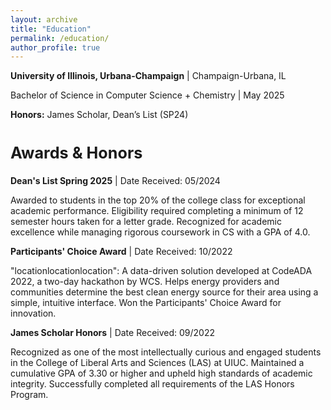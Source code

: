 ```yaml
---
layout: archive
title: "Education"
permalink: /education/
author_profile: true
---
```


<!-- {% include base_path %} -->

<p><strong>University of Illinois, Urbana-Champaign</strong> | Champaign-Urbana, IL</p>
<p>Bachelor of Science in Computer Science + Chemistry | May 2025</p>
<p><strong>Honors:</strong> James Scholar, Dean’s List (SP24)</p>

<h2 style="font-size: 1.8em; margin-top: 1.5em; font-weight: bold; line-height: 1.2;">Awards & Honors</h2>

<div>
  <p><strong>Dean's List Spring 2025</strong> | Date Received: 05/2024</p>
  <p>
    Awarded to students in the top 20% of the college class for exceptional academic performance. 
    Eligibility required completing a minimum of 12 semester hours taken for a letter grade. 
    Recognized for academic excellence while managing rigorous coursework in CS with a GPA of 4.0.
  </p>
</div>

<div>
  <p><strong>Participants' Choice Award</strong> | Date Received: 10/2022</p>
  <p>
    "locationlocationlocation": A data-driven solution developed at CodeADA 2022, a two-day hackathon by WCS. 
    Helps energy providers and communities determine the best clean energy source for their area using a simple, 
    intuitive interface. Won the Participants' Choice Award for innovation.
  </p>
</div>

<div>
  <p><strong>James Scholar Honors</strong> | Date Received: 09/2022</p>
  <p>
    Recognized as one of the most intellectually curious and engaged students in the College of Liberal Arts 
    and Sciences (LAS) at UIUC. Maintained a cumulative GPA of 3.30 or higher and upheld high standards of academic integrity. 
    Successfully completed all requirements of the LAS Honors Program.
  </p>
</div>